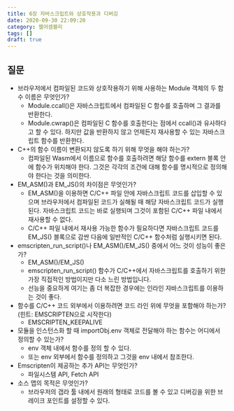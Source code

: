 ```yaml
---
title: 6장 자바스크립트와 상호작용과 디버깅
date: 2020-09-30 22:09:20
category: 웹어셈블리
tags: []
draft: true
---
```


## 질문

- 브라우저에서 컴파일된 코드와 상호작용하기 위해 사용하는 Module 객체의 두 함수 이름은 무엇인가?
  - Module.ccall()은 자바스크립트에서 컴파일된 C 함수를 호출하며 그 결과를 반환한다.
  - Module.cwrap()은 컴파일된 C 함수를 호출한다는 점에서 ccall()과 유사하다고 할 수 있다. 하지만 값을 반환하지 않고 언제든지 재사용할 수 있는 자바스크립트 함수를 반환한다.
- C++의 함수 이름이 변환되지 않도록 하기 위해 무엇을 해야 하는가?
  - 컴파일된 Wasm에서 이름으로 함수를 호출하려면 해당 함수를 extern 블록 안에 함수가 위치해야 한다. 그것은 각각의 조건에 대해 함수를 명시적으로 정의해야 한다는 것을 의미한다.
- EM_ASM()과 EM_JS()의 차이점은 무엇인가?
  - EM_ASM()을 이용하면 C/C++ 파일 안에 자바스크립트 코드를 삽입할 수 있으며 브라우저에서 컴파일된 코드가 실해될 때 해당 자바스크립트 코드가 실행된다. 자바스크립트 코드는 바로 실행되며 그것이 포함된 C/C++ 파일 내에서 재사용할 수 없다.
  - C/C++ 파일 내에서 재사용 가능한 함수가 필요하다면 자바스크립트 코드를 EM_JS() 블록으로 감싼 다음에 일반적인 C/C++ 함수처럼 실행시키면 된다.
- emscripten_run_script()나 EM_ASM()/EM_JS() 중에서 어느 것이 성능이 좋은가?
  - EM_ASM()/EM_JS()
  - emscripten_run_script() 함수가 C/C++에서 자바스크립트를 호출하기 위한 가장 직접적인 방법이지만 다소 느린 방법입니다.
  - 선능을 중요하게 여기는 좀 더 복잡한 경우에는 인라인 자바스크립트를 이용하는 것이 좋다.
- 함수를 C/C++ 코드 외부에서 이용하려면 코드 라인 위에 무엇을 포함해야 하는가?(힌트: EMSCRIPTEN으로 시작한다)
  - EMSCRIPTEN_KEEPALIVE
- 모듈을 인스턴스화 할 때 importObj.env 객체로 전달해야 하는 함수는 어디에서 정의할 수 있는가?
  - env 객체 내에서 함수를 정의 할 수 있다.
  - 또는 env 외부에서 함수를 정의하고 그것을 env 내에서 참조한다.
- Emscripten이 제공하는 추가 API는 무엇인가?
  - 파일시스템 API, Fetch API
- 소스 맵의 목적은 무엇인가?
  - 브라우저의 갭라 툴 내에서 원래의 형태로 코드를 볼 수 있고 디버깅을 위한 브레이크 포인트를 설정할 수 있다.
